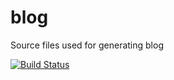 # blog
Source files used for generating blog

[![Build Status](https://travis-ci.org/abrahamvarricatt/blog.svg?branch=master)](https://travis-ci.org/abrahamvarricatt/blog)


